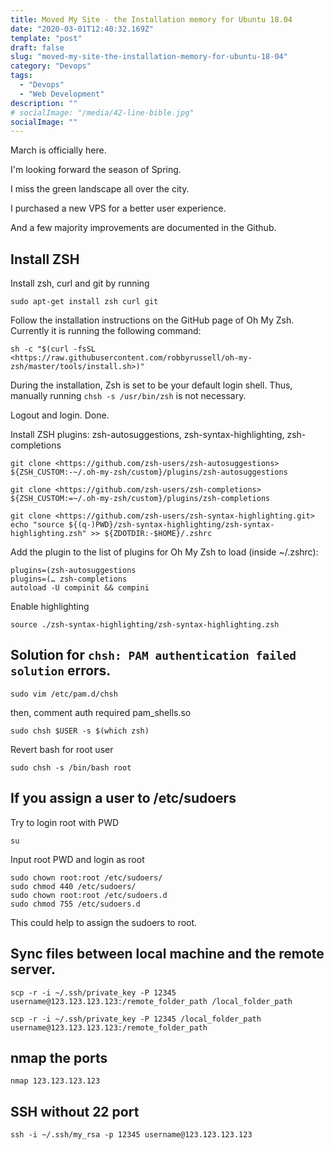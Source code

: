 ```yaml
---
title: Moved My Site - the Installation memory for Ubuntu 18.04
date: "2020-03-01T12:40:32.169Z"
template: "post"
draft: false
slug: "moved-my-site-the-installation-memory-for-ubuntu-18-04"
category: "Devops"
tags:
  - "Devops"
  - "Web Development"
description: ""
# socialImage: "/media/42-line-bible.jpg"
socialImage: ""
---
```


March is officially here.

I'm looking forward the season of Spring.

I miss the green landscape all over the city.

I purchased a new VPS for a better user experience.

And a few majority improvements are documented in the Github.

## Install ZSH

Install zsh, curl and git by running
```
sudo apt-get install zsh curl git
```
Follow the installation instructions on the GitHub page of Oh My Zsh. Currently it is running the following command:
```
sh -c "$(curl -fsSL <https://raw.githubusercontent.com/robbyrussell/oh-my-zsh/master/tools/install.sh>)"
```
During the installation, Zsh is set to be your default login shell.
Thus, manually running `chsh -s /usr/bin/zsh` is not necessary.

Logout and login. Done.

Install ZSH plugins: zsh-autosuggestions, zsh-syntax-highlighting, zsh-completions
```
git clone <https://github.com/zsh-users/zsh-autosuggestions> ${ZSH_CUSTOM:-~/.oh-my-zsh/custom}/plugins/zsh-autosuggestions

git clone <https://github.com/zsh-users/zsh-completions> ${ZSH_CUSTOM:=~/.oh-my-zsh/custom}/plugins/zsh-completions

git clone <https://github.com/zsh-users/zsh-syntax-highlighting.git>
echo "source ${(q-)PWD}/zsh-syntax-highlighting/zsh-syntax-highlighting.zsh" >> ${ZDOTDIR:-$HOME}/.zshrc
```
Add the plugin to the list of plugins for Oh My Zsh to load (inside ~/.zshrc):
```
plugins=(zsh-autosuggestions
plugins=(… zsh-completions
autoload -U compinit && compini
```
Enable highlighting
```
source ./zsh-syntax-highlighting/zsh-syntax-highlighting.zsh
```
## Solution for `chsh: PAM authentication failed solution` errors.
```
sudo vim /etc/pam.d/chsh
```
then, comment auth required pam_shells.so
```
sudo chsh $USER -s $(which zsh)
```
Revert bash for root user
```
sudo chsh -s /bin/bash root
```

## If you assign a user to /etc/sudoers

Try to login root with PWD
```
su
```
Input root PWD and login as root
```
sudo chown root:root /etc/sudoers/
sudo chmod 440 /etc/sudoers/
sudo chown root:root /etc/sudoers.d
sudo chmod 755 /etc/sudoers.d
```
This could help to assign the sudoers to root.

## Sync files between local machine and the remote server.
```
scp -r -i ~/.ssh/private_key -P 12345 username@123.123.123.123:/remote_folder_path /local_folder_path

scp -r -i ~/.ssh/private_key -P 12345 /local_folder_path username@123.123.123.123:/remote_folder_path
```

## nmap the ports
```
nmap 123.123.123.123
```

## SSH without 22 port
```
ssh -i ~/.ssh/my_rsa -p 12345 username@123.123.123.123
```

